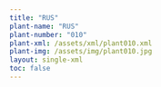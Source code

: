 ```yaml
---
title: "RUS"
plant-name: "RUS"
plant-number: "010"
plant-xml: /assets/xml/plant010.xml
plant-img: /assets/img/plant010.jpg
layout: single-xml
toc: false
---
```

